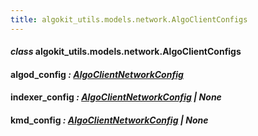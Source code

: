 ```yaml
---
title: algokit_utils.models.network.AlgoClientConfigs
---
```

#### *class* algokit_utils.models.network.AlgoClientConfigs

#### algod_config *: [AlgoClientNetworkConfig](#algokit_utils.models.network.AlgoClientNetworkConfig)*

#### indexer_config *: [AlgoClientNetworkConfig](#algokit_utils.models.network.AlgoClientNetworkConfig) | None*

#### kmd_config *: [AlgoClientNetworkConfig](#algokit_utils.models.network.AlgoClientNetworkConfig) | None*